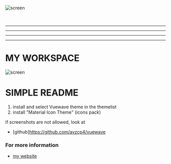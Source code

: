 


![screen](https://raw.githubusercontent.com/avzcp4/vuewave/master/images/2.jpg)
<br><br><br>

-------------------------------
-------------------------------
-------------------------------
-------------------------------
# MY WORKSPACE <br>
![screen](https://raw.githubusercontent.com/avzcp4/vuewave/master/images/1.jpg)

# SIMPLE README
1) install and select Vuewave theme in the themelist
2) install "Material Icon Theme" (icons pack)

if screenshots are not allowed, look at
* [github]https://github.com/avzcp4/vuewave


### For more information
* [my website](https://sierra-studio.tech/)


